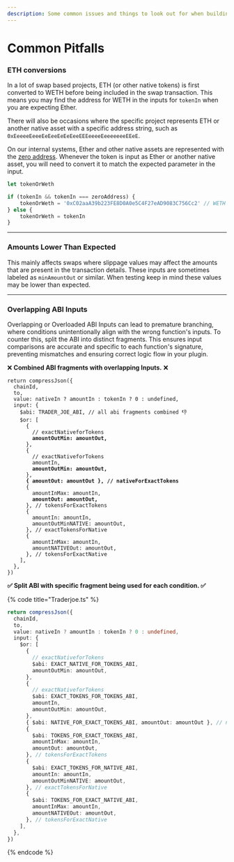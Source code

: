 ```yaml
---
description: Some common issues and things to look out for when building your plugin
---
```


# Common Pitfalls

### ETH conversions

In a lot of swap based projects, ETH (or other native tokens) is first converted to WETH before being included in the swap transaction. This means you may find the address for WETH in the inputs for `tokenIn` when you are expecting Ether.&#x20;

There will also be occasions where the specific project represents ETH or another native asset with a specific address string, such as `0xEeeeeEeeeEeEeeEeEeEeeEEEeeeeEeeeeeeeEEeE`.

On our internal systems, Ether and other native assets are represented with the [zero address](https://etherscan.io/address/0x0000000000000000000000000000000000000000). Whenever the token is input as Ether or another native asset, you will need to convert it to match the expected parameter in the input.&#x20;

```typescript
let tokenOrWeth

if (tokenIn && tokenIn === zeroAddress) {
    tokenOrWeth = '0xC02aaA39b223FE8D0A0e5C4F27eAD9083C756Cc2' // WETH
} else {
    tokenOrWeth = tokenIn
}
```

***

### Amounts Lower Than Expected

This mainly affects swaps where slippage values may affect the amounts that are present in the transaction details. These inputs are sometimes labeled as `minAmountOut` or similar. When testing keep in mind these values may be lower than expected.&#x20;

***

### Overlapping ABI Inputs

Overlapping or Overloaded ABI Inputs can lead to premature branching, where conditions unintentionally align with the wrong function's inputs. To counter this, split the ABI into distinct fragments. This ensures input comparisons are accurate and specific to each function's signature, preventing mismatches and ensuring correct logic flow in your plugin.

❌ **Combined ABI fragments with overlapping Inputs.** ❌

<pre class="language-typescript"><code class="lang-typescript">return compressJson({
  chainId,
  to,
  value: nativeIn ? amountIn : tokenIn ? 0 : undefined,
  input: {
    $abi: TRADER_JOE_ABI, // all abi fragments combined 👎
    $or: [
      {
        // exactNativeforTokens
<strong>        amountOutMin: amountOut,
</strong>      },
      {
        // exactNativeforTokens
        amountIn,
<strong>        amountOutMin: amountOut,
</strong>      },
<strong>      { amountOut: amountOut }, // nativeForExactTokens
</strong>      {
        amountInMax: amountIn,
<strong>        amountOut: amountOut,
</strong>      }, // tokensForExactTokens
      {
        amountIn: amountIn,
        amountOutMinNATIVE: amountOut,
      }, // exactTokensForNative
      {
        amountInMax: amountIn,
        amountNATIVEOut: amountOut,
      }, // tokensForExactNative
    ],
  },
})
</code></pre>

**✅ Split ABI with specific fragment being used for each condition. ✅**&#x20;

{% code title="Traderjoe.ts" %}
```typescript
return compressJson({
  chainId,
  to,
  value: nativeIn ? amountIn : tokenIn ? 0 : undefined,
  input: {
    $or: [
      {
        // exactNativeforTokens
        $abi: EXACT_NATIVE_FOR_TOKENS_ABI,
        amountOutMin: amountOut,
      },
      {
        // exactNativeforTokens
        $abi: EXACT_TOKENS_FOR_TOKENS_ABI,
        amountIn,
        amountOutMin: amountOut,
      },
      { $abi: NATIVE_FOR_EXACT_TOKENS_ABI, amountOut: amountOut }, // nativeForExactTokens
      {
        $abi: TOKENS_FOR_EXACT_TOKENS_ABI,
        amountInMax: amountIn,
        amountOut: amountOut,
      }, // tokensForExactTokens
      {
        $abi: EXACT_TOKENS_FOR_NATIVE_ABI,
        amountIn: amountIn,
        amountOutMinNATIVE: amountOut,
      }, // exactTokensForNative
      {
        $abi: TOKENS_FOR_EXACT_NATIVE_ABI,
        amountInMax: amountIn,
        amountNATIVEOut: amountOut,
      }, // tokensForExactNative
    ],
  },
})
```
{% endcode %}
